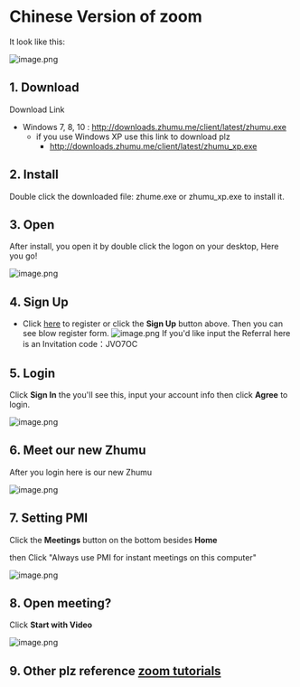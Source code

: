 # Chinese Version of zoom

It look like this:

![image.png](https://i.loli.net/2019/09/11/GTpyJcnOi5H6s21.png)

## 1. Download

Download Link

- Windows 7, 8, 10 :  http://downloads.zhumu.me/client/latest/zhumu.exe
  - if you use Windows XP use this link to download plz
    -  http://downloads.zhumu.me/client/latest/zhumu_xp.exe

## 2. Install

Double click the downloaded file: zhume.exe or zhumu_xp.exe to install it.

## 3. Open

After install, you open it by double click the logon on your desktop, Here you go!

![image.png](https://i.loli.net/2019/09/11/seUN5h9mcgHjDY6.png)

## 4. Sign Up


- Click [here](https://www.zhumu.me/User/EnglishRegisterByReferee) to register or click the **Sign Up** button above. 
  Then you can see blow register form.
  ![image.png](https://i.loli.net/2019/09/11/OShzl6bnxcM3wLU.png)
  If you'd like input the Referral here is an Invitation code：JVO7OC


## 5. Login

Click **Sign In** the you'll see this, input your account info then click **Agree** to login.

![image.png](https://i.loli.net/2019/09/11/kXMtwG4SIyQpAZx.png)

## 6. Meet our new Zhumu

After you login here is our new Zhumu

![image.png](https://i.loli.net/2019/09/11/BXrOo26DG9Mx7YI.png)



## 7. Setting PMI

Click the **Meetings** button on the bottom besides **Home**

then Click "Always use PMI for instant meetings on this computer"

![image.png](https://i.loli.net/2019/09/11/3Fmp6SRhDiLzZsG.png)

## 8. Open meeting?

Click **Start with Video**

![image.png](https://i.loli.net/2019/09/11/yGPUCQHkOFT1sRL.png)

## 9. Other plz reference [zoom tutorials](zoom.html)

